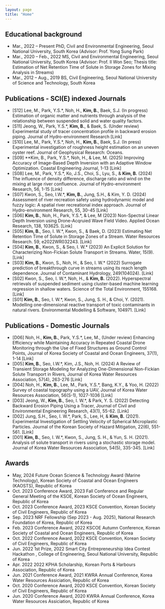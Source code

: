 ```yaml
---
layout: page
title: "Home"
---
```

## Educational background
- Mar., 2022 – Present  PhD, Civil and Environmental Engineering, Seoul National University, South Korea (Advisor: Prof. Yong Sung Park)
- Mar., 2020 – Feb., 2022  MS, Civil and Environmental Engineering, Seoul National University, South Korea (Advisor: Prof. Il Won Seo; Thesis title: Estimation of Net Retention Time of Solute in Storage Zones for Mixing Analysis in Streams)
- Mar., 2012 – Aug., 2019  BS,  Civil Engineering, Seoul National University of Science and Technology,  South Korea

## Publications - SCI(E) indexed Journals
- [S12] Lee, M., Park, Y.S.*, Noh, H., **Kim, B.**, Baek, S.J. (In progress) Estimation of organic matter and nutrients through analysis of the relationship between suspended solid and water quality factors.
- [S11] Jeong, W., Park, Y.S.*,  **Kim, B.**, & Baek, S. (Under review) Experimental study of tracer concentration profile in backward erosion piping. Journal of Hydro-environment Research [Link]
- [S10] Lee, M., Park, Y.S.*, Noh, H., **Kim, B.**, Baek, S.J. (In press) Experimental investigation of roughness height estimation on an uneven oyster reef.  Journal of Geophysical Research: Oceans.
- [S09] **Kim, B., Park, Y.S.*, Noh, H., & Lee, M. (2025) Improving Accuracy of Image-Based Depth Inversion with an Adaptive Window Optimization. Coastal Engineering Journal, 1-13 [Link]
- [S08] Lee, M., Park, Y.S.*, Ko, J.S., Choi, S., Lyu, S., &  **Kim, B.** (2024) The influence of density difference, discharge ratio and wind on the mixing at large
river confluence. Journal of Hydro-environment Research, 56, 1-15 [Link]
- [S07] Kwon, S., Seo, I.W.*, **Kim, B.**, Jung, S.H., & Kim, Y. D. (2024) Assessment of river recreation safety using hydrodynamic model and fuzzy logic: A spatial river recreational index approach. Journal of Hydro-environment Research, 55, 30-45 [Link]
- [S06] **Kim, B.**, Noh, H., Park, Y.S.*, & Lee, M (2023) Non-Spectral Linear Depth Inversion using Drone-Acqruied Wave Field Video. Applied Ocean Research, 138, 103625. [Link]
- [S05] **Kim, B.**, Seo, I. W.*, Kwon, S., & Baek, D. (2023) Estimating Net Retention Time of Solute in Storage Zones of a Stream. Water Resources Research. 59, e2022WR032243.  [Link]
- [S04] **Kim, B.**, Kwon, S., & Seo, I. W.* (2023) An Explicit Solution for Characterizing Non-Fickian Solute Transport in Streams. Water, 15(9).  [Link]
- [S03] **Kim, B.**, Kwon, S., Noh, H., & Seo, I. W.* (2022) Surrogate prediction of breakthrough curve in streams using its reach length dependence. Journal of Contaminant Hydrology, 249(104024).  [Link]
- [S02] Kwon, S., Seo, I. W.*, Noh, H., & **Kim, B.** (2022). Hyperspectral retrievals of suspended sediment using cluster-based machine learning regression in shallow waters. Science of the Total Environment, 155168.  [Link]
- [S01] **Kim, B.**, Seo, I. W.*, Kwon, S., Jung, S. H., & Choi, Y. (2021). Modelling one-dimensional reactive transport of toxic contaminants in natural rivers. Environmental Modelling & Software, 104971.  [Link]


## Publications - Domestic Journals
- [D06] Noh, H., **Kim, B.**, Park, Y.S.*, Lee, M., (Under review)  Enhancing Efficiency while Maintaining Accuracy in Repeated Coastal Drone Monitoring through the Use of Fixed Structures as Ground Control Points, Journal of Korea Society of Coastal and Ocean Engineers, 37(1), 1-14 [Link]
- [D05] **Kim, B.**, Seo, I.W.*, Kim, J.S., Noh, H. (2024)  A Review of Transient Storage Modeling for Analyzing One-Dimensional Non-Fickian Solute Transport in Rivers, Journal of Korea Water Resources Association, 57(4), 263-276 [Link]
- [D04] Noh, H., **Kim, B.**, Lee, M., Park, Y.S.*, Bang, K.Y., & Yoo, H. (2022) Survey of coastal topography using a UAV, Journal of Korea Water Resources Association, 56(S-1), 1027-1036 [Link]
- [D03] Jeong, W., **Kim, B.**, Seo, I. W.*, & Park, Y. S. (2022) Detecting Backward Erosion Piping Using a Tracer, Journal of Civil and Environmental Engineering Research, 43(1), 55-62. [Link]
- [D02] Jung, S.H., Seo, I. W.*, Park, S., Lee, H, & **Kim, B.** (2021). Experimental Investigation of Settling Velocity of Spherical Microplastic Particles. Journal of the Korean Society of Hazard Mitigation, 22(6), 551-561. [Link] 
- [D01] **Kim, B.**, Seo, I. W.*, Kwon, S., Jung, S. H., & Yun, S. H. (2021). Analysis of solute transport in rivers using a stochastic storage model. Journal of Korea Water Resources Association, 54(5), 335-345.  [Link]

## Awards
- May, 2024            Future Ocean Science & Technology Award (Marine Technology), Korean Society of Coastal and Ocean Engineers (KAOSTS), Republic of Korea 
- Oct. 2023             Conference Award, 2023 Fall Conference and Regular General Meeting of the KSOE, Korean Society of Ocean Engineers, Republic of Korea 
- Oct. 2023             Conference Award, 2023 KSCE Convention, Korean Society of  Civil Engineers, Republic of Korea 
- Sep. 2023		          NRF Fellowship (Sep 2023 - Aug. 2025), National Research Foundation of Korea, Republic of Korea
- Feb. 2023             Conference Award, 2022 KSCOE Autumn Conference, Korean Society of Coastal and Ocean Engineers, Republic of Korea 
- Oct. 2022             Conference Award, 2022 KSCE Convention, Korean Society of Civil Engineers, Republic of Korea 
- Jun. 2022             1st Prize, 2022 Smart City Entrepreneurship Idea Contest Hackathon , College of Engineering, Seoul National University, Republic of Korea 
- Apr. 2022             2022 KPHA Scholarship, Korean Ports & Harbours Association, Republic of Korea 
- Jun. 2021             Conference Award, 2021 KWRA Annual Conference, Korea Water Resources Assiciation, Republic of Korea 
- Oct. 2020             Conference Award, 2020 KSCE Convention, Korean Society of Civil Engineers, Republic of Korea 
- Jun. 2020             Conference Award, 2020 KWRA Annual Conference, Korea Water Resources Assiciation, Republic of Korea 


